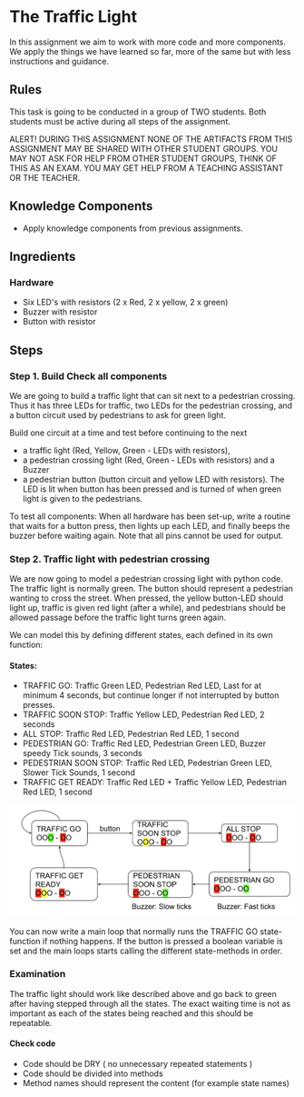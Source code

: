 # The Traffic Light

In this assignment we aim to work with more code and more components. We apply the things we have learned so far, more of the same but with less instructions and guidance. 

## Rules

This task is going to be conducted in a group of TWO students. Both students must be active during all steps of the assignment.

ALERT! DURING THIS ASSIGNMENT
NONE OF THE ARTIFACTS FROM THIS ASSIGNMENT MAY BE SHARED WITH OTHER STUDENT GROUPS.
YOU MAY NOT ASK FOR HELP FROM OTHER STUDENT GROUPS, THINK OF THIS AS AN EXAM. 
YOU MAY GET HELP FROM A TEACHING ASSISTANT OR THE TEACHER.


## Knowledge Components
 * Apply knowledge components from previous assignments. 

## Ingredients

### Hardware
 * Six LED's with resistors (2 x Red, 2 x yellow, 2 x green)
 * Buzzer with resistor
 * Button with resistor
 
## Steps

### Step 1. Build Check all components

We are going to build a traffic light that can sit next to a pedestrian crossing. Thus it has three LEDs for traffic, two LEDs for the pedestrian crossing, and a button circuit used by pedestrians to ask for green light. 

Build one circuit at a time and test before continuing to the next
* a traffic light (Red, Yellow, Green - LEDs with resistors), 
* a pedestrian crossing light (Red, Green - LEDs with resistors) and a Buzzer
* a pedestrian button (button circuit and yellow LED with resistors). The LED is lit when button has been pressed and is turned of when green light is given to the pedestrians.

To test all components: When all hardware has been set-up, write a routine that waits for a button press, then lights up each LED, and finally beeps the buzzer before waiting again. Note that all pins cannot be used for output. 

### Step 2. Traffic light with pedestrian crossing

We are now going to model a pedestrian crossing light with python code. The traffic light is normally green.
The button should represent a pedestrian wanting to cross the street. When pressed, the yellow button-LED should light up, traffic is given red light (after a while), and pedestrians should be allowed passage before the traffic light turns green again.

We can model this by defining different states, each defined in its own function:

#### States:

 * TRAFFIC GO: Traffic Green LED, Pedestrian Red LED, Last for at minimum 4 seconds, but continue longer if not interrupted by button presses.
 * TRAFFIC SOON STOP: Traffic Yellow LED, Pedestrian Red LED, 2 seconds
 * ALL STOP: Traffic Red LED, Pedestrian Red LED, 1 second
 * PEDESTRIAN GO: Traffic Red LED, Pedestrian Green LED, Buzzer speedy Tick sounds, 3 seconds
 * PEDESTRIAN SOON STOP: Traffic Red LED, Pedestrian Green LED, Slower Tick Sounds, 1 second
 * TRAFFIC GET READY: Traffic Red LED + Traffic Yellow LED, Pedestrian Red LED, 1 second

 ![State transitions](../images/states.png)

You can now write a main loop that normally runs the TRAFFIC GO state-function if nothing happens. If the button is pressed a boolean variable is set and the main loops starts calling the different state-methods in order.

### Examination
The traffic light should work like described above and go back to green after having stepped through all the states. The exact waiting time is not as important as each of the states being reached and this should be repeatable.

#### Check code
 * Code should be DRY ( no unnecessary repeated statements )
 * Code should be divided into methods
 * Method names should represent the content (for example state names)
 
 
 
 
 

